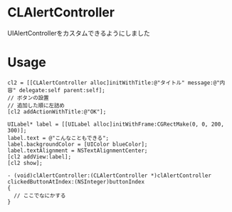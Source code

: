 # CLAlertController

UIAlertControllerをカスタムできるようにしました

# Usage

    cl2 = [[CLAlertController alloc]initWithTitle:@"タイトル" message:@"内容" delegate:self parent:self];
    // ボタンの設置
    // 追加した順に左詰め
    [cl2 addActionWithTitle:@"OK"];
		
    UILabel* label = [[UILabel alloc]initWithFrame:CGRectMake(0, 0, 200, 300)];
    label.text = @"こんなこともできる";
    label.backgroundColor = [UIColor blueColor];
    label.textAlignment = NSTextAlignmentCenter;
    [cl2 addView:label];
    [cl2 show];

    - (void)clAlertController:(CLAlertController *)clAlertController clickedButtonAtIndex:(NSInteger)buttonIndex
    {
      // ここでなにかする
    }
    
